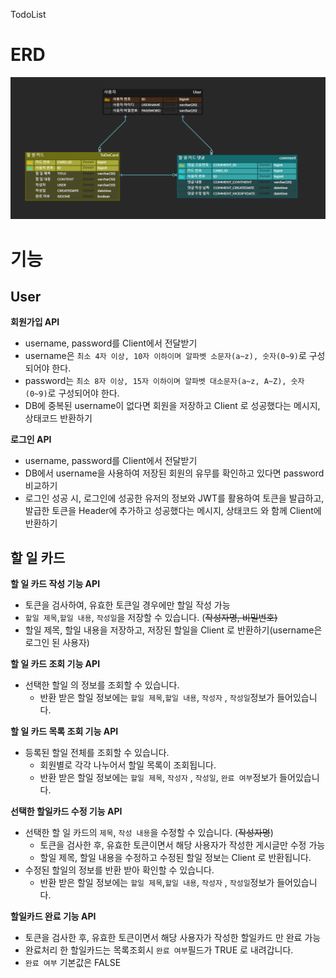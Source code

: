 TodoList

# ERD
![img.png](img.png)

# 기능
## User
**회원가입 API**
- username, password를 Client에서 전달받기
- username은  `최소 4자 이상, 10자 이하이며 알파벳 소문자(a~z), 숫자(0~9)`로 구성되어야 한다.
- password는  `최소 8자 이상, 15자 이하이며 알파벳 대소문자(a~z, A~Z), 숫자(0~9)`로 구성되어야 한다.
- DB에 중복된 username이 없다면 회원을 저장하고 Client 로 성공했다는 메시지, 상태코드 반환하기


**로그인 API**
- username, password를 Client에서 전달받기
- DB에서 username을 사용하여 저장된 회원의 유무를 확인하고 있다면 password 비교하기
- 로그인 성공 시, 로그인에 성공한 유저의 정보와 JWT를 활용하여 토큰을 발급하고,
  발급한 토큰을 Header에 추가하고 성공했다는 메시지, 상태코드 와 함께 Client에 반환하기

## 할 일 카드
**할 일 카드 작성 기능 API**
- 토큰을 검사하여, 유효한 토큰일 경우에만 할일 작성 가능
- `할일 제목`,`할일 내용`, `작성일`을 저장할 수 있습니다. (~~작성자명, 비밀번호)~~
- 할일 제목, 할일 내용을 저장하고, 저장된 할일을 Client 로 반환하기(username은 로그인 된 사용자)


**할 일 카드  조회 기능 API**
- 선택한 할일 의 정보를 조회할 수 있습니다.
  - 반환 받은 할일 정보에는 `할일 제목`,`할일 내용`, `작성자` , `작성일`정보가 들어있습니다.

**할 일 카드 목록 조회 기능 API**
- 등록된 할일 전체를 조회할 수 있습니다.
  - 회원별로 각각 나누어서 할일 목록이 조회됩니다.
  - 반환 받은 할일 정보에는 `할일 제목`, `작성자` , `작성일`, `완료 여부`정보가 들어있습니다.

**선택한 할일카드 수정 기능 API**
- 선택한 할 일 카드의 `제목`, `작성 내용`을 수정할 수 있습니다. (~~작성자명~~)
  - 토큰을 검사한 후, 유효한 토큰이면서 해당 사용자가 작성한 게시글만 수정 가능
  - 할일 제목, 할일 내용을 수정하고 수정된 할일 정보는 Client 로 반환됩니다.
- 수정된 할일의 정보를 반환 받아 확인할 수 있습니다.
    - 반환 받은 할일 정보에는 `할일 제목`,`할일 내용`, `작성자` , `작성일`정보가 들어있습니다.


**할일카드 완료 기능 API**
- 토큰을 검사한 후, 유효한 토큰이면서 해당 사용자가 작성한 할일카드 만 완료 가능
- 완료처리 한 할일카드는 목록조회시 `완료 여부`필드가 TRUE 로 내려갑니다.
- `완료 여부` 기본값은 FALSE